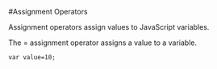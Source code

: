 #Assignment Operators

Assignment operators assign values to JavaScript variables.

The = assignment operator assigns a value to a variable.
```
var value=10;
```



